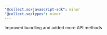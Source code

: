 ```yaml
---
"@collect.so/javascript-sdk": minor
"@collect.so/types": minor
---
```


Improved bundling and added more API methods
